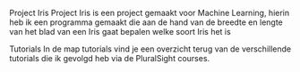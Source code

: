 Project Iris
Project Iris is een project gemaakt voor Machine Learning, hierin heb ik een programma gemaakt die aan de hand van de breedte en lengte van het blad van een Iris gaat
bepalen welke soort Iris het is

Tutorials
In de map tutorials vind je een overzicht terug van de verschillende tutorials die ik gevolgd heb via de PluralSight courses.